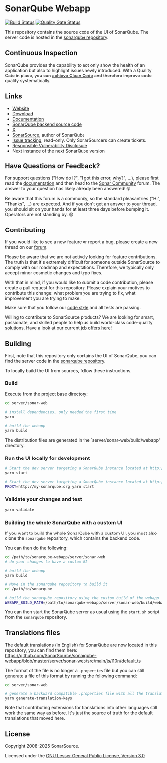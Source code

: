 # SonarQube Webapp
[![Build Status](https://api.cirrus-ci.com/github/SonarSource/sonarqube-webapp.svg?branch=master)](https://cirrus-ci.com/github/SonarSource/sonarqube-webapp/master)
[![Quality Gate Status](https://next.sonarqube.com/sonarqube/api/project_badges/measure?project=sonarqube-webapp&metric=alert_status&token=sqb_91e4c80f079956fc15a3eca994eb32da0de9ed32)](https://next.sonarqube.com/sonarqube/dashboard?id=sonarqube-webapp)

This repository contains the source code of the UI of SonarQube. The server code is hosted in the [sonarqube repository](https://github.com/SonarSource/sonarqube).

## Continuous Inspection

SonarQube provides the capability to not only show the health of an application but also to highlight issues newly introduced. With a Quality Gate in place, you can [achieve Clean Code](https://www.sonarsource.com/solutions/clean-code/) and therefore improve code quality systematically.

## Links

- [Website](https://www.sonarsource.com/products/sonarqube)
- [Download](https://www.sonarsource.com/products/sonarqube/downloads)
- [Documentation](https://docs.sonarsource.com/sonarqube)
- [SonarQube backend source code](https://github.com/SonarSource/sonarqube)
- [X](https://twitter.com/SonarQube)
- [SonarSource](https://www.sonarsource.com), author of SonarQube
- [Issue tracking](https://jira.sonarsource.com/browse/SONAR/), read-only. Only SonarSourcers can create tickets.
- [Responsible Vulnerability Disclosure](https://community.sonarsource.com/t/responsible-vulnerability-disclosure/9317)
- [Next](https://next.sonarqube.com/sonarqube) instance of the next SonarQube version

## Have Questions or Feedback?

For support questions ("How do I?", "I got this error, why?", ...), please first read the [documentation](https://docs.sonarsource.com/sonarqube) and then head to the [Sonar Community](https://community.sonarsource.com/c/help/sq) forum. The answer to your question has likely already been answered! 🤓

Be aware that this forum is a community, so the standard pleasantries ("Hi", "Thanks", ...) are expected. And if you don't get an answer to your thread, you should sit on your hands for at least three days before bumping it. Operators are not standing by. 😄


## Contributing

If you would like to see a new feature or report a bug, please create a new thread on our [forum](https://community.sonarsource.com/c/sq/10).

Please be aware that we are not actively looking for feature contributions. The truth is that it's extremely difficult for someone outside SonarSource to comply with our roadmap and expectations. Therefore, we typically only accept minor cosmetic changes and typo fixes.

With that in mind, if you would like to submit a code contribution, please create a pull request for this repository. Please explain your motives to contribute this change: what problem you are trying to fix, what improvement you are trying to make.

Make sure that you follow our [code style](https://github.com/SonarSource/sonar-developer-toolset#code-style) and all tests are passing.

Willing to contribute to SonarSource products? We are looking for smart, passionate, and skilled people to help us build world-class code-quality solutions. Have a look at our current [job offers here](https://www.sonarsource.com/company/jobs/)!

## Building

First, note that this repository only contains the UI of SonarQube, you can find the server code in the [sonarqube repository](https://github.com/SonarSource/sonarqube).

To locally build the UI from sources, follow these instructions.

### Build

Execute from the project base directory:

```bash
cd server/sonar-web

# install dependencies, only needed the first time
yarn

# build the webapp
yarn build

```

The distribution files are generated in the `server/sonar-web/build/webapp' directory.

### Run the UI locally for development

```bash
# Start the dev server targeting a SonarQube instance located at http://localhost:9000
yarn start

# Start the dev server targeting a SonarQube instance located at http://my-sonarqube.org
PROXY=http://my-sonarqube.org yarn start
```

### Validate your changes and test

```bash
yarn validate

```

### Building the whole SonarQube with a custom UI

If you want to build the whole SonarQube with a custom UI, you must also clone the `sonarqube` repository, which contains the backend code.

You can then do the following:

```bash
cd /path/to/sonarqube-webapp/server/sonar-web
# do your changes to have a custom UI

# build the webapp
yarn build

# Move in the sonarqube repository to build it
cd /path/to/sonarqube

# build the sonarqube repository using the custom build of the webapp
WEBAPP_BUILD_PATH=/path/to/sonarqube-webapp/server/sonar-web/build/webapp ./gradlew build
```

You can then start the SonarQube server as usual using the `start.sh` script from the `sonarqube` repository.

## Translations files

The default translations (in English) for SonarQube are now located in this repository, you can find them here:
https://github.com/SonarSource/sonarqube-webapp/blob/master/server/sonar-web/src/main/js/l10n/default.ts

The format of the file is no longer a `.properties` file but you can still generate a file of this format by running the following command:

```bash
cd server/sonar-web

# generate a backward compatible .properties file with all the translation keys
yarn generate-translation-keys
```

Note that contributing extensions for translations into other languages still work the same way as before. It's just the source of truth for the default translations that moved here.

## License

Copyright 2008-2025 SonarSource.

Licensed under the [GNU Lesser General Public License, Version 3.0](https://www.gnu.org/licenses/lgpl.txt)
